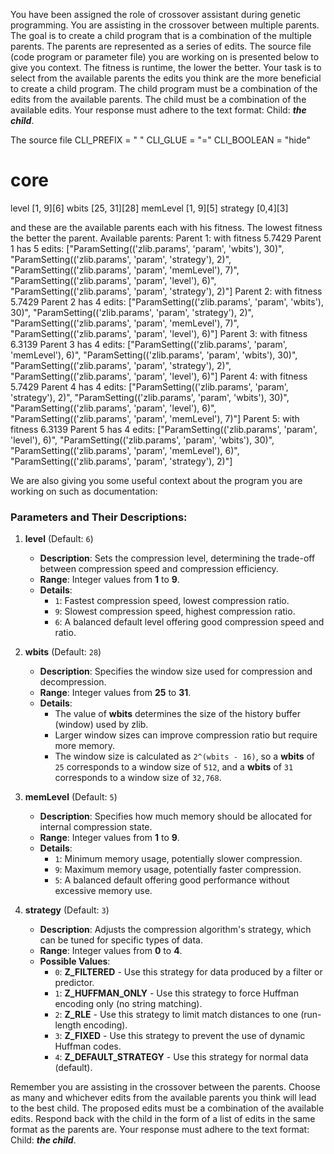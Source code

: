 
You have been assigned the role of crossover assistant during genetic programming. You are assisting in the crossover between multiple parents. The goal is to create a child program that is a combination of the multiple parents. The parents are represented as a series of edits. The source file (code program or parameter file)  you are working on is presented below to give you context.
The fitness is runtime, the lower the better.
Your task is to select from the available parents the edits you think are the more beneficial to create a child program. The child program must be a combination of the edits from the available parents. The child must be a combination of the available edits. Your response must adhere to the text format: Child: ***the child***.

The source file
CLI_PREFIX = " "
CLI_GLUE = "="
CLI_BOOLEAN = "hide"

# core
level [1, 9][6]
wbits [25, 31][28]
memLevel [1, 9][5]
strategy [0,4][3]



and these are the available parents each with his fitness. The lowest fitness the better the parent.
Available parents:
 Parent 1:
 with fitness 5.7429
Parent 1 has 5 edits: ["ParamSetting(('zlib.params', 'param', 'wbits'), 30)", "ParamSetting(('zlib.params', 'param', 'strategy'), 2)", "ParamSetting(('zlib.params', 'param', 'memLevel'), 7)", "ParamSetting(('zlib.params', 'param', 'level'), 6)", "ParamSetting(('zlib.params', 'param', 'strategy'), 2)"]
 Parent 2:
 with fitness 5.7429
Parent 2 has 4 edits: ["ParamSetting(('zlib.params', 'param', 'wbits'), 30)", "ParamSetting(('zlib.params', 'param', 'strategy'), 2)", "ParamSetting(('zlib.params', 'param', 'memLevel'), 7)", "ParamSetting(('zlib.params', 'param', 'level'), 6)"]
 Parent 3:
 with fitness 6.3139
Parent 3 has 4 edits: ["ParamSetting(('zlib.params', 'param', 'memLevel'), 6)", "ParamSetting(('zlib.params', 'param', 'wbits'), 30)", "ParamSetting(('zlib.params', 'param', 'strategy'), 2)", "ParamSetting(('zlib.params', 'param', 'level'), 6)"]
 Parent 4:
 with fitness 5.7429
Parent 4 has 4 edits: ["ParamSetting(('zlib.params', 'param', 'strategy'), 2)", "ParamSetting(('zlib.params', 'param', 'wbits'), 30)", "ParamSetting(('zlib.params', 'param', 'level'), 6)", "ParamSetting(('zlib.params', 'param', 'memLevel'), 7)"]
 Parent 5:
 with fitness 6.3139
Parent 5 has 4 edits: ["ParamSetting(('zlib.params', 'param', 'level'), 6)", "ParamSetting(('zlib.params', 'param', 'wbits'), 30)", "ParamSetting(('zlib.params', 'param', 'memLevel'), 6)", "ParamSetting(('zlib.params', 'param', 'strategy'), 2)"]


We are also giving you some useful context about the program you are working on such as documentation:
### Parameters and Their Descriptions:

1. **level** (Default: `6`)

   - **Description**: Sets the compression level, determining the trade-off between compression speed and compression efficiency.
   - **Range**: Integer values from **1** to **9**.
   - **Details**:
     - `1`: Fastest compression speed, lowest compression ratio.
     - `9`: Slowest compression speed, highest compression ratio.
     - `6`: A balanced default level offering good compression speed and ratio.

2. **wbits** (Default: `28`)

   - **Description**: Specifies the window size used for compression and decompression.
   - **Range**: Integer values from **25** to **31**.
   - **Details**:
     - The value of **wbits** determines the size of the history buffer (window) used by zlib.
     - Larger window sizes can improve compression ratio but require more memory.
     - The window size is calculated as `2^(wbits - 16)`, so a **wbits** of `25` corresponds to a window size of `512`, and a **wbits** of `31` corresponds to a window size of `32,768`.

3. **memLevel** (Default: `5`)

   - **Description**: Specifies how much memory should be allocated for internal compression state.
   - **Range**: Integer values from **1** to **9**.
   - **Details**:
     - `1`: Minimum memory usage, potentially slower compression.
     - `9`: Maximum memory usage, potentially faster compression.
     - `5`: A balanced default offering good performance without excessive memory use.

4. **strategy** (Default: `3`)

   - **Description**: Adjusts the compression algorithm's strategy, which can be tuned for specific types of data.
   - **Range**: Integer values from **0** to **4**.
   - **Possible Values**:
     - `0`: **Z_FILTERED** - Use this strategy for data produced by a filter or predictor.
     - `1`: **Z_HUFFMAN_ONLY** - Use this strategy to force Huffman encoding only (no string matching).
     - `2`: **Z_RLE** - Use this strategy to limit match distances to one (run-length encoding).
     - `3`: **Z_FIXED** - Use this strategy to prevent the use of dynamic Huffman codes.
     - `4`: **Z_DEFAULT_STRATEGY** - Use this strategy for normal data (default).



Remember you are assisting in the crossover between the parents. Choose as many and whichever edits from the available parents you think will lead to the best child. The proposed edits must be a combination of the available edits. Respond back with the child in the form of a list of edits in the same format as the parents are.
Your response must adhere to the text format: Child: ***the child***. 
